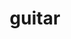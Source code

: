 ---
layout: objects
title: guitar
emoji: guitar
permalink: 🎸.html
image: assets/img/3moji/guitar.png
---